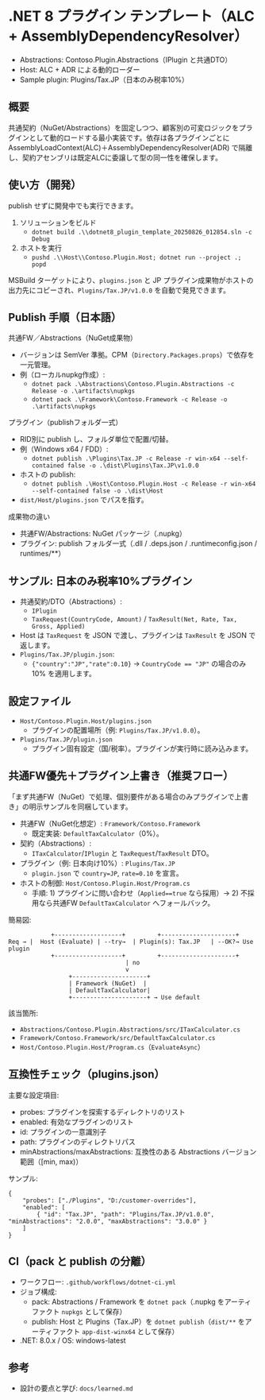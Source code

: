 # .NET 8 プラグイン テンプレート（ALC + AssemblyDependencyResolver）
- Abstractions: Contoso.Plugin.Abstractions（IPlugin と共通DTO）
- Host: ALC + ADR による動的ローダー
- Sample plugin: Plugins/Tax.JP（日本のみ税率10%）

## 概要
共通契約（NuGet/Abstractions）を固定しつつ、顧客別の可変ロジックをプラグインとして動的ロードする最小実装です。依存は各プラグインごとに AssemblyLoadContext(ALC)＋AssemblyDependencyResolver(ADR) で隔離し、契約アセンブリは既定ALCに委譲して型の同一性を確保します。

## 使い方（開発）
publish せずに開発中でも実行できます。

1) ソリューションをビルド
	 - `dotnet build .\\dotnet8_plugin_template_20250826_012854.sln -c Debug`
2) ホストを実行
	 - `pushd .\\Host\\Contoso.Plugin.Host; dotnet run --project .; popd`

MSBuild ターゲットにより、`plugins.json` と JP プラグイン成果物がホストの出力先にコピーされ、`Plugins/Tax.JP/v1.0.0` を自動で発見できます。

## Publish 手順（日本語）
共通FW／Abstractions（NuGet成果物）
- バージョンは SemVer 準拠。CPM（`Directory.Packages.props`）で依存を一元管理。
- 例（ローカルnupkg作成）:
	- `dotnet pack .\Abstractions\Contoso.Plugin.Abstractions -c Release -o .\artifacts\nupkgs`
	- `dotnet pack .\Framework\Contoso.Framework -c Release -o .\artifacts\nupkgs`

プラグイン（publishフォルダ一式）
- RID別に publish し、フォルダ単位で配置/切替。
- 例（Windows x64 / FDD）:
	- `dotnet publish .\Plugins\Tax.JP -c Release -r win-x64 --self-contained false -o .\dist\Plugins\Tax.JP\v1.0.0`
- ホストの publish:
	- `dotnet publish .\Host\Contoso.Plugin.Host -c Release -r win-x64 --self-contained false -o .\dist\Host`
- `dist/Host/plugins.json` でパスを指す。

成果物の違い
- 共通FW/Abstractions: NuGet パッケージ（.nupkg）
- プラグイン: publish フォルダ一式（.dll / .deps.json / .runtimeconfig.json / runtimes/**）

## サンプル: 日本のみ税率10%プラグイン
- 共通契約/DTO（Abstractions）:
	- `IPlugin`
	- `TaxRequest(CountryCode, Amount)` / `TaxResult(Net, Rate, Tax, Gross, Applied)`
- Host は `TaxRequest` を JSON で渡し、プラグインは `TaxResult` を JSON で返します。
- `Plugins/Tax.JP/plugin.json`:
	- `{"country":"JP","rate":0.10}` → `CountryCode == "JP"` の場合のみ 10% を適用します。

## 設定ファイル
- `Host/Contoso.Plugin.Host/plugins.json`
	- プラグインの配置場所（例: `Plugins/Tax.JP/v1.0.0`）。
- `Plugins/Tax.JP/plugin.json`
	- プラグイン固有設定（国/税率）。プラグインが実行時に読み込みます。

## 共通FW優先＋プラグイン上書き（推奨フロー）
「まず共通FW（NuGet）で処理、個別要件がある場合のみプラグインで上書き」の明示サンプルを同梱しています。

- 共通FW（NuGet化想定）: `Framework/Contoso.Framework`
	- 既定実装: `DefaultTaxCalculator`（0%）。
- 契約（Abstractions）:
	- `ITaxCalculator`/`IPlugin` と `TaxRequest`/`TaxResult` DTO。
- プラグイン（例: 日本向け10%）: `Plugins/Tax.JP`
	- `plugin.json` で `country=JP`, `rate=0.10` を宣言。
- ホストの制御: `Host/Contoso.Plugin.Host/Program.cs`
	- 手順: 1) プラグインに問い合わせ（`Applied==true` なら採用）→ 2) 不採用なら共通FW `DefaultTaxCalculator` へフォールバック。

簡易図:

```
			+-------------------+         +---------------------+
Req → |  Host (Evaluate) | --try→  | Plugin(s): Tax.JP   | --OK?→ Use plugin
			+-------------------+         +---------------------+
								 | no
								 v
				 +---------------------+
				 | Framework (NuGet)  |
				 | DefaultTaxCalculator|
				 +---------------------+ → Use default
```

該当箇所:
- `Abstractions/Contoso.Plugin.Abstractions/src/ITaxCalculator.cs`
- `Framework/Contoso.Framework/src/DefaultTaxCalculator.cs`
- `Host/Contoso.Plugin.Host/Program.cs`（`EvaluateAsync`）

## 互換性チェック（plugins.json）
主要な設定項目:
- probes: プラグインを探索するディレクトリのリスト
- enabled: 有効なプラグインのリスト
- id: プラグインの一意識別子
- path: プラグインのディレクトリパス
- minAbstractions/maxAbstractions: 互換性のある Abstractions バージョン範囲（[min, max)）

サンプル:
```
{
	"probes": ["./Plugins", "D:/customer-overrides"],
	"enabled": [
		{ "id": "Tax.JP", "path": "Plugins/Tax.JP/v1.0.0", "minAbstractions": "2.0.0", "maxAbstractions": "3.0.0" }
	]
}
```

## CI（pack と publish の分離）
- ワークフロー: `.github/workflows/dotnet-ci.yml`
- ジョブ構成:
	- pack: Abstractions / Framework を `dotnet pack`（.nupkg をアーティファクト `nupkgs` として保存）
	- publish: Host と Plugins（Tax.JP）を `dotnet publish`（`dist/**` をアーティファクト `app-dist-winx64` として保存）
- .NET: 8.0.x / OS: windows-latest

## 参考
- 設計の要点と学び: `docs/learned.md`
